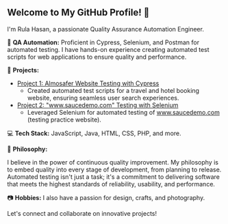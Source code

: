 
<!--
**Rula-Banat/Rula-Banat** is a ✨ _special_ ✨ repository because its `README.md` (this file) appears on your GitHub profile.

Here are some ideas to get you started:

- 🔭 I’m currently working on ...
- 🌱 I’m currently learning ...
- 👯 I’m looking to collaborate on ...
- 🤔 I’m looking for help with ...
- 💬 Ask me about ...
- 📫 How to reach me: ...
- 😄 Pronouns: ...
- ⚡ Fun fact: ...
-->
## Welcome to My GitHub Profile! 👋

I'm Rula Hasan, a passionate Quality Assurance Automation Engineer. 

🤖 **QA Automation:** Proficient in Cypress, Selenium, and Postman for automated testing. I have hands-on experience creating automated test scripts for web applications to ensure quality and performance.

💼 **Projects:**
- [Project 1: Almosafer Website Testing with Cypress](https://github.com/Rula-Banat/almosafer-testing)
  - Created automated test scripts for a travel and hotel booking website, ensuring seamless user search experiences.
- [Project 2: "www.saucedemo.com" Testing with Selenium](https://github.com/Rula-Banat/testing-project1)
  - Leveraged Selenium for automated testing of www.saucedemo.com (testing practice website).
 

💻 **Tech Stack:** JavaScript, Java, HTML, CSS, PHP, and more.

🌟 **Philosophy:** 

I believe in the power of continuous quality improvement. My philosophy is to embed quality into every stage of development, from planning to release. Automated testing isn't just a task; it's a commitment to delivering software that meets the highest standards of reliability, usability, and performance.

📷 **Hobbies:** I also have a passion for design, crafts, and photography.

Let's connect and collaborate on innovative projects!


